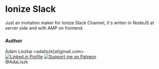 # Ionize Slack
Just an invitation maker for Ionize Slack Channel, it's writen in NodeJS at server side
and with AMP on frontend.

### Author
Ádám Liszkai <adaliszk[at]gmail.com>  
[![Linked.in Profile](https://assets.adaliszk.net/badges/github/linkedin.png)](https://linkedin.com/in/adaliszk/)
[![Support me on Patreon](https://assets.adaliszk.net/badges/github/patreon.png)](https://patreon.com/adaliszk/)  
@AdaLiszk